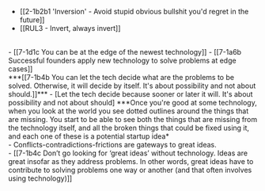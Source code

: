 - [[2-1b2b1 'Inversion' - Avoid stupid obvious bullshit you'd regret in the future]]
- [[RUL3 - Invert, always invert]]
<br>
- [[7-1d1c You can be at the edge of the newest technology]]
- [[7-1a6b Successful founders apply new technology to solve problems at edge cases]]
<br>
***[[7-1b4b You can let the tech decide what are the problems to be solved. Otherwise, it will decide by itself. It's about possibility and not about should.]]***
  - [Let the tech decide because sooner or later it will. It's about possibility and not about should]
		***Once you're good at some technology, when you look at the world you see dotted outlines around the things that are missing. You start to be able to see both the things that are missing from the technology itself, and all the broken things that could be fixed using it, and each one of these is a potential startup idea*
<br>
- Conflicts-contradictions-frictions are gateways to great ideas.
<br>
- [[7-1b4c Don’t go looking for ‘great ideas’ without technology. Ideas are great insofar as they address problems. In other words, great ideas have to contribute to solving problems one way or another (and that often involves using technology)]]
